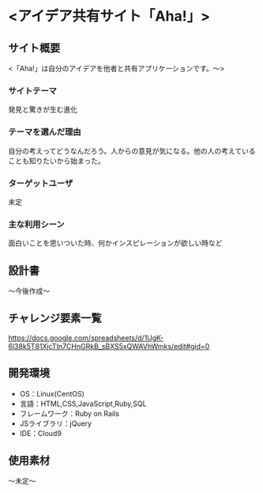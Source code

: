 # <アイデア共有サイト「Aha!」>

## サイト概要
<「Aha!」は自分のアイデアを他者と共有アプリケーションです。〜>

### サイトテーマ
発見と驚きが生む進化

### テーマを選んだ理由
自分の考えってどうなんだろう。人からの意見が気になる。他の人の考えていることも知りたいから始まった。

### ターゲットユーザ
未定

### 主な利用シーン
面白いことを思いついた時、何かインスピレーションが欲しい時など

## 設計書
〜今後作成〜

## チャレンジ要素一覧
<https://docs.google.com/spreadsheets/d/1UgK-6l38k5T81XjcTIn7CHnGRkB_sBXS5xQWAVhWmks/edit#gid=0>

## 開発環境
- OS：Linux(CentOS)
- 言語：HTML,CSS,JavaScript,Ruby,SQL
- フレームワーク：Ruby on Rails
- JSライブラリ：jQuery
- IDE：Cloud9

## 使用素材
〜未定〜

